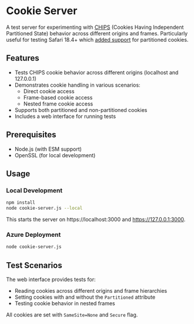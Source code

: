 # Cookie Server

A test server for experimenting with [CHIPS](https://github.com/privacycg/CHIPS) (Cookies Having Independent Partitioned State) behavior across different origins and frames. Particularly useful for testing Safari 18.4+ which [added support](https://developer.apple.com/documentation/safari-release-notes/safari-18_4-release-notes#Networking) for partitioned cookies.

## Features

- Tests CHIPS cookie behavior across different origins (localhost and 127.0.0.1)
- Demonstrates cookie handling in various scenarios:
  - Direct cookie access
  - Frame-based cookie access
  - Nested frame cookie access
- Supports both partitioned and non-partitioned cookies
- Includes a web interface for running tests

## Prerequisites

- Node.js (with ESM support)
- OpenSSL (for local development)

## Usage

### Local Development

```bash
npm install
node cookie-server.js --local
```

This starts the server on https://localhost:3000 and https://127.0.0.1:3000.

### Azure Deployment

```bash
node cookie-server.js
```

## Test Scenarios

The web interface provides tests for:
- Reading cookies across different origins and frame hierarchies
- Setting cookies with and without the `Partitioned` attribute
- Testing cookie behavior in nested frames

All cookies are set with `SameSite=None` and `Secure` flag.
